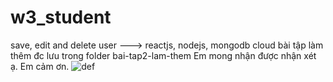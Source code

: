 # w3_student
save, edit and delete user ---> reactjs, nodejs, mongodb cloud
bài tập làm thêm đc lưu trong folder bai-tap2-lam-them
Em mong nhận được nhận xét ạ. Em cảm ơn.
![def](https://user-images.githubusercontent.com/71311738/174433284-cd8fc08c-7736-45af-807b-4c526fc5985d.jpeg)
